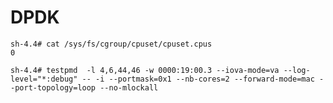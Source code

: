 DPDK
==================================================

```
sh-4.4# cat /sys/fs/cgroup/cpuset/cpuset.cpus
0
```

```
sh-4.4# testpmd  -l 4,6,44,46 -w 0000:19:00.3 --iova-mode=va --log-level="*:debug" -- -i --portmask=0x1 --nb-cores=2 --forward-mode=mac --port-topology=loop --no-mlockall
```
